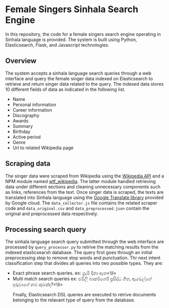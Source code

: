 # Female Singers Sinhala Search Engine
In this repository, the code for a female singers search engine operating in Sinhala language is provided. The system is built using Python, Elasticsearch, Flask, and Javascript technologies.

## Overview
The system accepts a sinhala language search queries through a web interface and query the female singer data indexed on Elasticsearch to retrieve and return singer data related to the query. The indexed data stores 10 different fields of data as indicated in the following list. 
<ul>
  <li>Name</li>
  <li>Personal information</li>
  <li>Career information</li>
  <li>Discography</li>
  <li>Awards</li>
  <li>Summary</li>
  <li>Birthday</li>
  <li>Active period</li>
  <li>Genre</li>
  <li>Url to related Wikipedia page</li>
</ul>

## Scraping data
The singer data were scraped from Wikipedia using the [Wikipedia API](https://www.mediawiki.org/wiki/API:Main_page) and a NPM module named [wtf_wikipedia](https://www.npmjs.com/package/wtf_wikipedia). The latter module handled retrieving data under different sections and cleaning unnecessary components such as links, references from the text. Once singer data is scraped, the texts are translated into Sinhala language using the [Google Translate library](https://www.npmjs.com/package/@google-cloud/translate) provided by Google cloud. The ```data_collector.js``` file contains the related scraper code and ```data_original.csv``` and ```data_preprocessed.json``` contain the original and preprocessed data respectively.

## Processing search query
The sinhala language search query submitted through the web interface are processed by ```query_processor.py``` to retrive the matching results from the indexed elasticsearxh database. The query first goes through an initial preprocessing step to remove stop words and punctuation. Thr next intent classification step that divides all queries into two possible types. They are:
<ul>
  <li>Exact phrase search queries. ex: ග්‍රැමී දිනා ඇත<\li> 
  <li>Multi match search queries ex: එමිලි බාර්කර්ගේ ප්‍රසිද්ධ ගීත, ඇඩෙල්ගේ දරුවාගේ නම කුමක්ද?<\li> 

Finally, Elasticsearch DSL queries are executed to retrive documents belonging to the relavant type of query from the database. 

